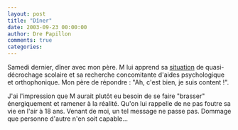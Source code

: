 ```yaml
---
layout: post
title: "Dîner"
date: 2003-09-23 00:00:00
author: Dre Papillon
comments: true
categories: 
---
```



Samedi dernier, dîner avec mon père.  M lui apprend sa [situation](http://ebb.monblogue.com/2003/8/25/) de quasi-décrochage scolaire et sa recherche concomitante d'aides psychologique et orthophonique.  Mon père de répondre : "Ah, c'est bien, je suis content !".

J'ai l'impression que M aurait plutôt eu besoin de se faire "brasser" énergiquement et ramener à la réalité.  Qu'on lui rappelle de ne pas foutre sa vie en l'air à 18 ans.  Venant de moi, un tel message ne passe pas.  Dommage que personne d'autre n'en soit capable...
